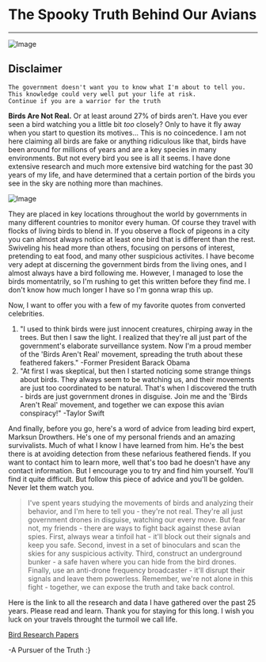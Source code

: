 # The Spooky Truth Behind Our Avians

---

![Image](https://lesiaschnur.files.wordpress.com/2022/02/open-mouth-potoo.jpg)

## Disclaimer
```
The government doesn't want you to know what I'm about to tell you. This knowledge could very well put your life at risk.
Continue if you are a warrior for the truth
```

  **Birds Are Not Real.** Or at least around 27% of birds aren't. Have you ever seen a bird watching you a little bit *too* closely? Only to have it fly away when you start to question its motives... This is no coincedence. I am not here claiming all birds are fake or anything ridiculous like that, birds have been around for millions of years and are a key species in many environments. But not every bird you see is all it seems. I have done extensive research and much more extensive bird watching for the past 30 years of my life, and have determined that a certain portion of the birds you see in the sky are nothing more than machines. 

![Image](https://bollesbugleonline.com/wp-content/uploads/2021/03/bird-diagram-900x658.png)

They are placed in key locations throughout the world by governments in many different countries to monitor every human. Of course they travel with flocks of living birds to blend in. If you observe a flock of pigeons in a city you can almost always notice at least one bird that is different than the rest. Swiveling his head more than others, focusing on persons of interest, pretending to eat food, and many other suspicious activites. I have become very adept at discerning the government birds from the living ones, and I almost always have a bird following me. However, I managed to lose the birds momentatrily, so I'm rushing to get this written before they find me. I don't know how much longer I have so I'm gonna wrap this up.

Now, I want to offer you with a few of my favorite quotes from converted celebrities.
1. "I used to think birds were just innocent creatures, chirping away in the trees. But then I saw the light. I realized that they're all just part of the government's elaborate surveillance system. Now I'm a proud member of the 'Birds Aren't Real' movement, spreading the truth about these feathered fakers." -Former President Barack Obama
2. "At first I was skeptical, but then I started noticing some strange things about birds. They always seem to be watching us, and their movements are just too coordinated to be natural. That's when I discovered the truth - birds are just government drones in disguise. Join me and the 'Birds Aren't Real' movement, and together we can expose this avian conspiracy!" -Taylor Swift

And finally, before you go, here's a word of advice from leading bird expert, Marksun Drowthers. He's one of my personal friends and an amazing survivalists. Much of what I know I have learned from him. He's the best there is at avoiding detection from these nefarious feathered fiends. If you want to contact him to learn more, well that's too bad he doesn't have any contact information. But I encourage you to try and find him yourself. You'll find it quite difficult. But follow this piece of advice and you'll be golden. Never let them watch you.

> I've spent years studying the movements of birds and analyzing their behavior, and I'm here to tell you - they're not real. They're all just government drones in disguise, watching our every move. But fear not, my friends - there are ways to fight back against these avian spies. First, always wear a tinfoil hat - it'll block out their signals and keep you safe. Second, invest in a set of binoculars and scan the skies for any suspicious activity. Third, construct an underground bunker - a safe haven where you can hide from the bird drones. Finally, use an anti-drone frequency broadcaster - it'll disrupt their signals and leave them powerless. Remember, we're not alone in this fight - together, we can expose the truth and take back control.

Here is the link to all the research and data I have gathered over the past 25 years. Please read and learn. Thank you for staying for this long. I wish you luck on your travels throught the turmoil we call life.

[Bird Research Papers](https://www.youtube.com/watch?v=dQw4w9WgXcQ&ab_channel=RickAstley)

-A Pursuer of the Truth :}
